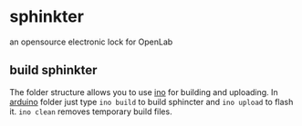 sphinkter
=========
an opensource electronic lock for OpenLab

build sphinkter
---------------
The folder structure allows you to use [ino](http://inotool.org/ "project page") for building and uploading.
In [arduino](/arduino) folder just type `ino build` to build sphincter and `ino upload` to flash it. `ino clean` removes temporary build files.
